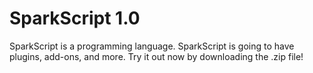 # SparkScript 1.0
SparkScript is a programming language. SparkScript is going to have plugins, add-ons, and more. Try it out now by downloading the .zip file!
